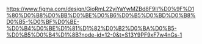 https://www.figma.com/design/GioRmL22yiYaYwMZBd8F9I/%D0%9F%D1%80%D0%B8%D0%BB%D0%BE%D0%B6%D0%B5%D0%BD%D0%B8%D0%B5-%D0%BF%D0%BE-%D0%B4%D0%BE%D1%81%D1%82%D0%B2%D0%BA%D0%B5-%D0%B5%D0%B4%D1%8B?node-id=12-0&t=S13Y9PF9xF7w4nGs-1
